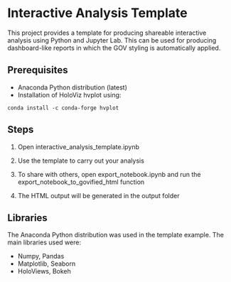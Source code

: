 # Interactive Analysis Template

This project provides a template for producing shareable interactive analysis using Python and Jupyter Lab. This can be used for producing dashboard-like reports in which the GOV styling is automatically applied.

## Prerequisites

* Anaconda Python distribution (latest)
* Installation of HoloViz hvplot using:
```
conda install -c conda-forge hvplot
```

## Steps

1. Open interactive_analysis_template.ipynb 

2. Use the template to carry out your analysis

3. To share with others, open export_notebook.ipynb and run the export_notebook_to_govified_html function

4. The HTML output will be generated in the output folder 

## Libraries

The Anaconda Python distribution was used in the template example. The main libraries used were:

* Numpy, Pandas
* Matplotlib, Seaborn
* HoloViews, Bokeh